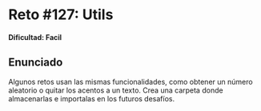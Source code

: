 # Reto #127: Utils

#### Dificultad: Facil

## Enunciado

Algunos retos usan las mismas funcionalidades, como obtener un número aleatorio o quitar los acentos a un texto. Crea una carpeta donde almacenarlas e importalas en los futuros desafíos.
